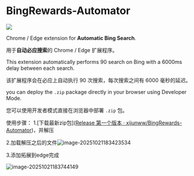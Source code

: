 # BingRewards-Automator
![](https://github.com/xijunww/BingRewards-Automator)

Chrome / Edge extension for **Automatic Bing Search**. 

用于**自动必应搜索**的 Chrome / Edge 扩展程序。

This extension automatically performs 90 search on Bing with a 6000ms delay between each search.

该扩展程序会在必应上自动执行 90 次搜索，每次搜索之间有 6000 毫秒的延迟。

you can deploy the `.zip` package directly in your browser using Developer Mode. 

您可以使用开发者模式直接在浏览器中部署 `.zip` 包。



使用步骤：
1.[下载最新zip包]([Release 第一个版本 · xijunww/BingRewards-Automator](https://github.com/xijunww/BingRewards-Automator/releases/tag/1.0))，并解压

2.加载解压之后的文件![image-20251021183423534](C:\Users\Administrator\AppData\Roaming\Typora\typora-user-images\image-20251021183423534.png)

3.添加拓展到edge完成

![image-20251021183744149](C:\Users\Administrator\AppData\Roaming\Typora\typora-user-images\image-20251021183744149.png)